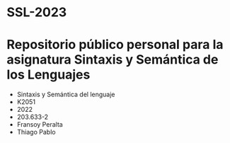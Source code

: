 #     SSL-2023
# Repositorio público personal para la asignatura Sintaxis y Semántica de los Lenguajes 
* Sintaxis y Semántica del lenguaje
* K2051
* 2022
* 203.633-2
* Fransoy Peralta
* Thiago Pablo
